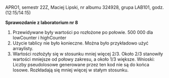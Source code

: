
APRO1, semestr 22Z, Maciej Lipski, nr albumu 324928, grupa LAB101, godz. (12:15/14:15)

**Sprawozdanie z laboratorium nr 8**

1. Przewidywane były wartości po rozłożone po połowie. 500 000 dla lowCounter i highCounter
2. Użycie tablicy nie było konieczne. Można było przykładowo użyć arraylisty.
3. Wartości rozłożyły się w stosunku mniej więcej 2/3.  Około 2/3 stanowiły wartości mniejsze od połowy zakresu, a około 1/3 większe.
Wnioski: Liczby pseudolosowe generowane przez ten kod nie są do końca losowe. Rozkładają się mniej więcej w stałym stosunku.